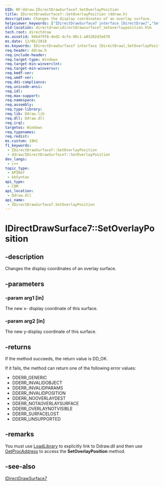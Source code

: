 ```yaml
---
UID: NF:ddraw.IDirectDrawSurface7.SetOverlayPosition
title: IDirectDrawSurface7::SetOverlayPosition (ddraw.h)
description: Changes the display coordinates of an overlay surface.
helpviewer_keywords: ["IDirectDrawSurface7 interface [DirectDraw]","SetOverlayPosition method","IDirectDrawSurface7.SetOverlayPosition","IDirectDrawSurface7::SetOverlayPosition","SetOverlayPosition","SetOverlayPosition method [DirectDraw]","SetOverlayPosition method [DirectDraw]","IDirectDrawSurface7 interface","ddraw/IDirectDrawSurface7::SetOverlayPosition","directdraw.idirectdrawsurface7_setoverlayposition"]
old-location: directdraw\idirectdrawsurface7_setoverlayposition.htm
tech.root: directdraw
ms.assetid: 94bd79f8-ded2-4cfa-98c1-a03202d3e678
ms.date: 12/05/2018
ms.keywords: IDirectDrawSurface7 interface [DirectDraw],SetOverlayPosition method, IDirectDrawSurface7.SetOverlayPosition, IDirectDrawSurface7::SetOverlayPosition, SetOverlayPosition, SetOverlayPosition method [DirectDraw], SetOverlayPosition method [DirectDraw],IDirectDrawSurface7 interface, ddraw/IDirectDrawSurface7::SetOverlayPosition, directdraw.idirectdrawsurface7_setoverlayposition
req.header: ddraw.h
req.include-header: 
req.target-type: Windows
req.target-min-winverclnt: 
req.target-min-winversvr: 
req.kmdf-ver: 
req.umdf-ver: 
req.ddi-compliance: 
req.unicode-ansi: 
req.idl: 
req.max-support: 
req.namespace: 
req.assembly: 
req.type-library: 
req.lib: Ddraw.lib
req.dll: Ddraw.dll
req.irql: 
targetos: Windows
req.typenames: 
req.redist: 
ms.custom: 19H1
f1_keywords:
 - IDirectDrawSurface7::SetOverlayPosition
 - ddraw/IDirectDrawSurface7::SetOverlayPosition
dev_langs:
 - c++
topic_type:
 - APIRef
 - kbSyntax
api_type:
 - COM
api_location:
 - Ddraw.dll
api_name:
 - IDirectDrawSurface7.SetOverlayPosition
---
```


# IDirectDrawSurface7::SetOverlayPosition


## -description

Changes the display coordinates of an overlay surface.

## -parameters

### -param arg1 [in]

The new x- display coordinate of this surface.

### -param arg2 [in]

The new y-display coordinate of this surface.

## -returns

If the method succeeds, the return value is DD_OK.



If it fails, the method can return one of the following error values:

<ul>
<li>DDERR_GENERIC</li>
<li>DDERR_INVALIDOBJECT</li>
<li>DDERR_INVALIDPARAMS</li>
<li>DDERR_INVALIDPOSITION</li>
<li>DDERR_NOOVERLAYDEST</li>
<li>DDERR_NOTAOVERLAYSURFACE</li>
<li>DDERR_OVERLAYNOTVISIBLE</li>
<li>DDERR_SURFACELOST</li>
<li>DDERR_UNSUPPORTED</li>
</ul>

## -remarks

You must use <a href="https://docs.microsoft.com/windows/desktop/api/libloaderapi/nf-libloaderapi-loadlibrarya">LoadLibrary</a> to explicitly link to Ddraw.dll and then use <a href="https://docs.microsoft.com/windows/desktop/api/libloaderapi/nf-libloaderapi-getprocaddress">GetProcAddress</a> to access the  <b>SetOverlayPosition</b> method.

## -see-also

<a href="https://docs.microsoft.com/windows/desktop/api/ddraw/nn-ddraw-idirectdrawsurface7">IDirectDrawSurface7</a>

